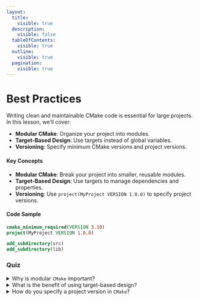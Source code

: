 ```yaml
---
layout:
  title:
    visible: true
  description:
    visible: false
  tableOfContents:
    visible: true
  outline:
    visible: true
  pagination:
    visible: true
---
```


# Best Practices

Writing clean and maintainable CMake code is essential for large projects. In this lesson, we’ll cover:

* **Modular CMake**: Organize your project into modules.
* **Target-Based Design**: Use targets instead of global variables.
* **Versioning**: Specify minimum CMake versions and project versions.

#### Key Concepts

* **Modular CMake**: Break your project into smaller, reusable modules.
* **Target-Based Design**: Use targets to manage dependencies and properties.
* **Versioning**: Use `project(MyProject VERSION 1.0.0)` to specify project versions.

#### Code Sample

```cmake
cmake_minimum_required(VERSION 3.10)
project(MyProject VERSION 1.0.0)

add_subdirectory(src)
add_subdirectory(lib)
```

### Quiz

<details>

<summary>Why is modular <code>CMake</code> important?</summary>

Modular `CMake` makes your project easier to maintain and scale.

</details>

<details>

<summary>What is the benefit of using target-based design?</summary>

Target-based design avoids global variables and makes dependencies explicit.

</details>

<details>

<summary>How do you specify a project version in <code>CMake</code>?</summary>

You specify a project version using `project(MyProject VERSION 1.0.0)`.

</details>

